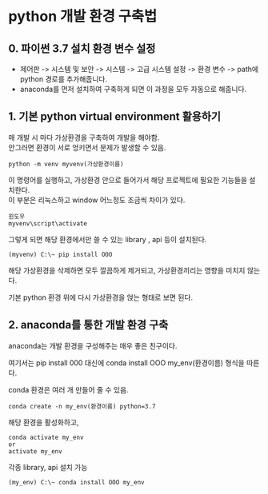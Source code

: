 # python 개발 환경 구축법

## 0. 파이썬 3.7 설치 환경 변수 설정
- 제어판 -> 시스템 및 보안 -> 시스템 -> 고급 시스템 설정 -> 환경 변수 -> path에 python 경로를 추가해줍니다.
- anaconda를 먼저 설치하여 구축하게 되면 이 과정을 모두 자동으로 해줍니다.

## 1. 기본 python virtual environment 활용하기

매 개발 시 마다 가상환경을 구축하여 개발을 해야함.<br>
안그러면 환경이 서로 엉키면서 문제가 발생할 수 있음.

```
python -m venv myvenv(가상환경이름)
```

이 명령어를 실행하고, 가상환경 안으로 들어가서 해당 프로젝트에 필요한 기능들을 설치한다. <br>
이 부분은 리눅스하고 window 어느정도 조금씩 차이가 있다.
```
윈도우
myvenv\script\activate
```
그렇게 되면 해당 환경에서만 쓸 수 있는 library , api 등이 설치된다. <br>
```
(myvenv) C:\~ pip install OOO
```
해당 가상환경을 삭제하면 모두 깔끔하게 제거되고, 가상환경끼리는 영향을 미치지 않는다.<br>

기본 python 환경 위에 다시 가상환경을 얹는 형태로 보면 된다.



## 2. anaconda를 통한 개발 환경 구축

anaconda는 개발 환경을 구성해주는 매우 좋은 친구이다.

여기서는 pip install 000 대신에 conda install OOO my_env(환경이름) 형식을 따른다.

conda 환경은 여러 개 만들어 줄 수 있음.
```
conda create -n my_env(환경이름) python=3.7
```

해당 환경을 활성화하고,
```
conda activate my_env
or
activate my_env
```
각종 library, api 설치 가능
```
(my_env) C:\~ conda install OOO my_env
```
